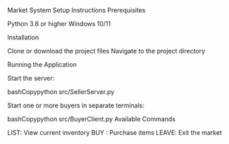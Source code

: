 Market System Setup Instructions
Prerequisites

Python 3.8 or higher
Windows 10/11

Installation

Clone or download the project files
Navigate to the project directory

Running the Application

Start the server:

bashCopypython src/SellerServer.py

Start one or more buyers in separate terminals:

bashCopypython src/BuyerClient.py
Available Commands

LIST: View current inventory
BUY <item> <amount>: Purchase items
LEAVE: Exit the market